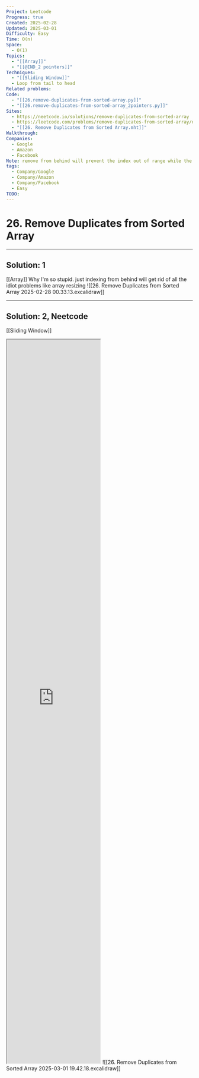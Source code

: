 ```yaml
---
Project: Leetcode
Progress: true
Created: 2025-02-28
Updated: 2025-03-01
Difficulty: Easy
Time: O(n)
Space:
  - O(1)
Topics:
  - "[[Array]]"
  - "[[@IND_2 pointers]]"
Techniques:
  - "[[Sliding Window]]"
  - Loop from tail to head
Related problems: 
Code:
  - "[[26.remove-duplicates-from-sorted-array.py]]"
  - "[[26.remove-duplicates-from-sorted-array_2pointers.py]]"
Sites:
  - https://neetcode.io/solutions/remove-duplicates-from-sorted-array
  - https://leetcode.com/problems/remove-duplicates-from-sorted-array/description/
  - "[[26. Remove Duplicates from Sorted Array.mht]]"
Walkthrough: 
Companies:
  - Google
  - Amazon
  - Facebook
Note: remove from behind will prevent the index out of range while the list is resizing
tags:
  - Company/Google
  - Company/Amazon
  - Company/Facebook
  - Easy
TODO: 
---
```

# 26.  Remove Duplicates from Sorted Array
---
## Solution: 1
[[Array]]
Why I'm so stupid. just indexing from behind will get rid of all the idiot problems like array resizing
![[26.  Remove Duplicates from Sorted Array 2025-02-28 00.33.13.excalidraw]]


---
## Solution: 2, Neetcode
[[Sliding Window]]

<iframe title="Remove Duplicates from Sorted Array - Leetcode 26 - Python" src="https://www.youtube.com/embed/DEJAZBq0FDA?start=1&amp;feature=oembed" height="113" width="200" allowfullscreen="" allow="fullscreen" style="aspect-ratio: 1.76991 / 1; width: 50%; height: 50%;"></iframe>
![[26.  Remove Duplicates from Sorted Array 2025-03-01 19.42.18.excalidraw]]